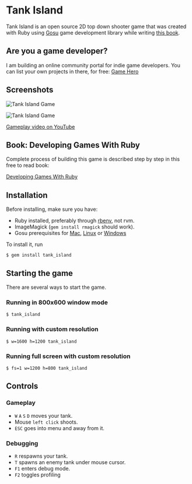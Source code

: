 # Tank Island

Tank Island is an open source 2D top down shooter game that was created with Ruby using
[Gosu](http://www.libgosu.org) game development library while writing
[this book](https://leanpub.com/developing-games-with-ruby/).

## Are you a game developer?

I am building an online community portal for indie game developers. You can list your own projects in there, for free: [Game Hero](https://www.gamehero.org)

## Screenshots

![Tank Island Game](https://dl.dropboxusercontent.com/u/176100/tank_island/screen1.png)

![Tank Island Game](https://dl.dropboxusercontent.com/u/176100/tank_island/screen2.png)

[Gameplay video on YouTube](http://youtu.be/c2M_zJ9KcS8)

## Book: Developing Games With Ruby

Complete process of building this game is described step by step in this free to read book:

[Developing Games With Ruby](https://leanpub.com/developing-games-with-ruby/read)

## Installation

Before installing, make sure you have:

- Ruby installed, preferably through [rbenv](https://github.com/sstephenson/rbenv), not rvm.
- ImageMagick (`gem install rmagick` should work).
- Gosu prerequisites for [Mac](https://github.com/jlnr/gosu/wiki/Getting-Started-on-OS-X),
    [Linux](https://github.com/jlnr/gosu/wiki/Getting-Started-on-Linux) or
    [Windows](https://github.com/jlnr/gosu/wiki/Getting-Started-on-Windows)

To install it, run

    $ gem install tank_island

## Starting the game

There are several ways to start the game.

### Running in 800x600 window mode

    $ tank_island

### Running with custom resolution

    $ w=1600 h=1200 tank_island

### Running full screen with custom resolution

    $ fs=1 w=1200 h=800 tank_island

## Controls

### Gameplay

- `W` `A` `S` `D` moves your tank.
- Mouse `left click` shoots.
- `ESC` goes into menu and away from it.

### Debugging

- `R` respawns your tank.
- `T` spawns an enemy tank under mouse cursor.
- `F1` enters debug mode.
- `F2` toggles profiling
